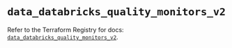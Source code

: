 # `data_databricks_quality_monitors_v2`

Refer to the Terraform Registry for docs: [`data_databricks_quality_monitors_v2`](https://registry.terraform.io/providers/databricks/databricks/1.96.0/docs/data-sources/quality_monitors_v2).
